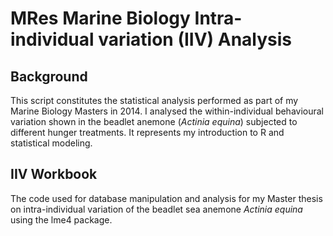 # MRes Marine Biology Intra-individual variation (IIV) Analysis

## Background

This script constitutes the statistical analysis performed as part of my Marine Biology Masters in 2014. I analysed the within-individual behavioural variation shown in the beadlet anemone (*Actinia equina*) subjected to different hunger treatments. It represents my introduction to R and statistical modeling.

## IIV Workbook

The code used for database manipulation and analysis for my Master thesis on intra-individual variation of the beadlet sea anemone *Actinia equina*
using the lme4 package.
